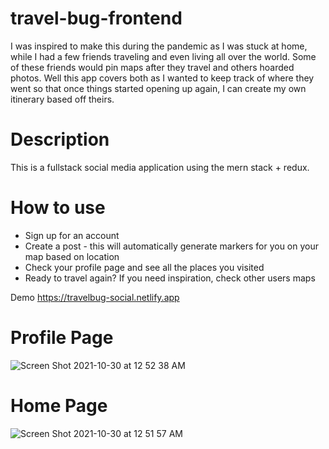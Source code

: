 # travel-bug-frontend
I was inspired to make this during the pandemic as I was stuck at home, while I had a few friends traveling and even living all over the world.
Some of these friends would pin maps after they travel and others hoarded photos. Well this app covers both as
I wanted to keep track of where they went so that once things started opening up again, I can create my own itinerary based off theirs.

# Description
This is a fullstack social media application using the mern stack + redux.

# How to use
* Sign up for an account
* Create a post - this will automatically generate markers for you on your map based on location
* Check your profile page and see all the places you visited
* Ready to travel again? If you need inspiration, check other users maps

Demo https://travelbug-social.netlify.app

# Profile Page



![Screen Shot 2021-10-30 at 12 52 38 AM](https://user-images.githubusercontent.com/86455240/139521648-85782a00-1a1b-45a5-bf46-871585130dc8.png)

# Home Page


![Screen Shot 2021-10-30 at 12 51 57 AM](https://user-images.githubusercontent.com/86455240/139521654-31624139-e3b1-44d1-a5d1-238b06535c07.png)
